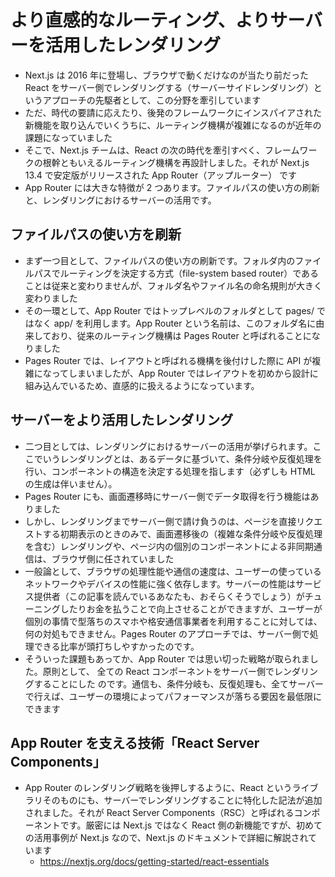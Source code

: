 # より直感的なルーティング、よりサーバーを活用したレンダリング

- Next.js は 2016 年に登場し、ブラウザで動くだけなのが当たり前だった React をサーバー側でレンダリングする（サーバーサイドレンダリング）というアプローチの先駆者として、この分野を牽引しています
- ただ、時代の要請に応えたり、後発のフレームワークにインスパイアされた新機能を取り込んでいくうちに、ルーティング機構が複雑になるのが近年の課題になっていました
- そこで、Next.js チームは、React の次の時代を牽引すべく、フレームワークの根幹ともいえるルーティング機構を再設計しました。それが Next.js 13.4 で安定版がリリースされた App Router（アップルーター） です
- App Router には大きな特徴が 2 つあります。ファイルパスの使い方の刷新と、レンダリングにおけるサーバーの活用です。

## ファイルパスの使い方を刷新

- まず一つ目として、ファイルパスの使い方の刷新です。フォルダ内のファイルパスでルーティングを決定する方式（file-system based router）であることは従来と変わりませんが、フォルダ名やファイル名の命名規則が大きく変わりました
- その一環として、App Router ではトップレベルのフォルダとして pages/ ではなく app/ を利用します。App Router という名前は、このフォルダ名に由来しており、従来のルーティング機構は Pages Router と呼ばれることになりました
- Pages Router では、レイアウトと呼ばれる機構を後付けした際に API が複雑になってしまいましたが、App Router ではレイアウトを初めから設計に組み込んでいるため、直感的に扱えるようになっています。

## サーバーをより活用したレンダリング

- 二つ目としては、レンダリングにおけるサーバーの活用が挙げられます。ここでいうレンダリングとは、あるデータに基づいて、条件分岐や反復処理を行い、コンポーネントの構造を決定する処理を指します（必ずしも HTML の生成は伴いません）。
- Pages Router にも、画面遷移時にサーバー側でデータ取得を行う機能はありました
- しかし、レンダリングまでサーバー側で請け負うのは、ページを直接リクエストする初期表示のときのみで、画面遷移後の（複雑な条件分岐や反復処理を含む）レンダリングや、ページ内の個別のコンポーネントによる非同期通信は、ブラウザ側に任されていました
- 一般論として、ブラウザの処理性能や通信の速度は、ユーザーの使っているネットワークやデバイスの性能に強く依存します。サーバーの性能はサービス提供者（この記事を読んでいるあなたも、おそらくそうでしょう）がチューニングしたりお金を払うことで向上させることができますが、ユーザーが個別の事情で型落ちのスマホや格安通信事業者を利用することに対しては、何の対処もできません。Pages Router のアプローチでは、サーバー側で処理できる比率が頭打ちしやすかったのです。
- そういった課題もあってか、App Router では思い切った戦略が取られました。原則として、 全ての React コンポーネントをサーバー側でレンダリングすることにした のです。通信も、条件分岐も、反復処理も、全てサーバーで行えば、ユーザーの環境によってパフォーマンスが落ちる要因を最低限にできます

## App Router を支える技術「React Server Components」

- App Router のレンダリング戦略を後押しするように、React というライブラリそのものにも、サーバーでレンダリングすることに特化した記法が追加されました。それが React Server Components（RSC）と呼ばれるコンポーネントです。厳密には Next.js ではなく React 側の新機能ですが、初めての活用事例が Next.js なので、Next.js のドキュメントで詳細に解説されています
  - https://nextjs.org/docs/getting-started/react-essentials
